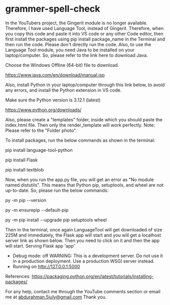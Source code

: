 # grammer-spell-check
In the YouTubers project, the Gingerit module is no longer available. Therefore, I have used Language Tool, instead of Gingerit. Therefore, when you copy this code and paste it into VS code or any other Code editor, then first install the packages using pip install package_name in the Terminal and then run the code. Please don't directly run the code. Also, to use the Language Tool module, you need Java to be installed on your laptop/computer. So, please refer to the link here to download Java. 

Choose the Windows Offline (64-bit) file to download.

https://www.java.com/en/download/manual.jsp

Also, install Python in your laptop/computer through this link below, to avoid any errors, and install the Python extension in VS code. 

Make sure the Python version is 3.12.1 (latest)

https://www.python.org/downloads/

Also, please create a "templates" folder, inside which you should paste the index.html file. Then only the render_template will work perfectly.
Note: Please refer to the "Folder photo".

To install packages, run the below commands as shown in the terminal:

pip install language-tool-python

pip install Flask

pip install textblob

Now, when you run the app.py file, you will get an error as "No module named distutils". This means that Python pip, setuptools, and wheel are not up-to-date. So, please run the below commands:

py -m pip --version

py -m ensurepip --default-pip

py -m pip install --upgrade pip setuptools wheel

Then in the terminal, once again LanguageTool will get downloaded of size 225M and immediately, the Flask app will start and you will get a localhost server link as shown below. Then you need to click on it and then the app will start.
Serving Flask app 'app'
 * Debug mode: off
WARNING: This is a development server. Do not use it in a production deployment. Use a production WSGI server instead.
 * Running on http://127.0.0.1:5000

References: https://packaging.python.org/en/latest/tutorials/installing-packages/

For any help, contact me through the YouTube comments section or email me at abdurahman.5july@gmail.com
Thank you. 


